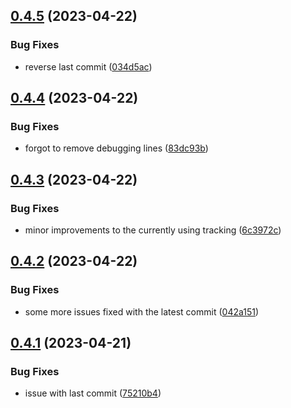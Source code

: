 ## [0.4.5](https://github.com/Torwent/wasp-api/compare/v0.4.4...v0.4.5) (2023-04-22)


### Bug Fixes

* reverse last commit ([034d5ac](https://github.com/Torwent/wasp-api/commit/034d5ac3c764fc3e809525e9d4c9d4bce93d064e))



## [0.4.4](https://github.com/Torwent/wasp-api/compare/v0.4.3...v0.4.4) (2023-04-22)


### Bug Fixes

* forgot to remove debugging lines ([83dc93b](https://github.com/Torwent/wasp-api/commit/83dc93b45576118410e2924cb19bbd0099273439))



## [0.4.3](https://github.com/Torwent/wasp-api/compare/v0.4.2...v0.4.3) (2023-04-22)


### Bug Fixes

* minor improvements to the currently using tracking ([6c3972c](https://github.com/Torwent/wasp-api/commit/6c3972c529abefadc34e3e7dc6d2335b503994d9))



## [0.4.2](https://github.com/Torwent/wasp-api/compare/v0.4.1...v0.4.2) (2023-04-22)


### Bug Fixes

* some more issues fixed with the latest commit ([042a151](https://github.com/Torwent/wasp-api/commit/042a151a9f927a244c03fae183fc0d374ad2d3c8))



## [0.4.1](https://github.com/Torwent/wasp-api/compare/v0.4.0...v0.4.1) (2023-04-21)


### Bug Fixes

* issue with last commit ([75210b4](https://github.com/Torwent/wasp-api/commit/75210b4c125da7083e02346964bebab1c29a34e9))



